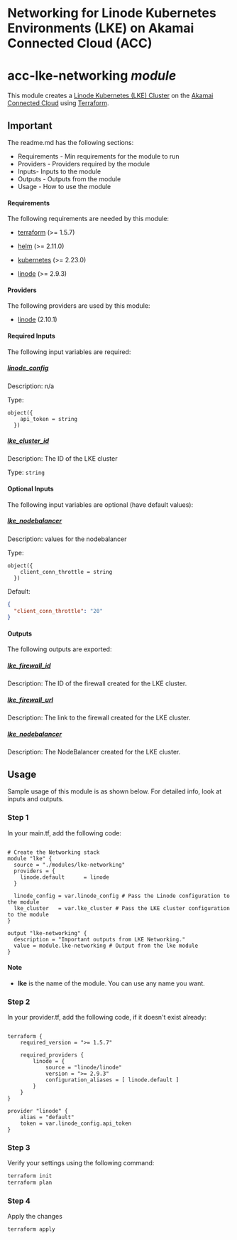 # Networking for Linode Kubernetes Environments (LKE) on Akamai Connected Cloud (ACC)
<!-- BEGIN_TF_DOCS -->
<!-- The module-name will be auto generated by the script -->
# acc-lke-networking *module*

This module creates a [Linode Kubernetes (LKE) Cluster](https://www.linode.com/docs/products/compute/kubernetes/) on the [Akamai Connected Cloud](https://www.akamai.com/solutions/cloud-computing) using [Terraform](https://terraform.io).

## Important

The readme.md has the following sections:

- Requirements - Min requirements for the module to run
- Providers - Providers required by the module
- Inputs- Inputs to the module
- Outputs - Outputs from the module
- Usage - How to use the module

#### Requirements

The following requirements are needed by this module:

- <a name="requirement_terraform"></a> [terraform](#requirement_terraform) (>= 1.5.7)

- <a name="requirement_helm"></a> [helm](#requirement_helm) (>= 2.11.0)

- <a name="requirement_kubernetes"></a> [kubernetes](#requirement_kubernetes) (>= 2.23.0)

- <a name="requirement_linode"></a> [linode](#requirement_linode) (>= 2.9.3)

#### Providers

The following providers are used by this module:

- <a name="provider_linode"></a> [linode](#provider_linode) (2.10.1)

#### Required Inputs

The following input variables are required:

##### <a name="input_linode_config"></a> [linode_config](#input_linode_config)

Description: n/a

Type:

```hcl
object({
    api_token = string
  })
```

##### <a name="input_lke_cluster_id"></a> [lke_cluster_id](#input_lke_cluster_id)

Description: The ID of the LKE cluster

Type: `string`

#### Optional Inputs

The following input variables are optional (have default values):

##### <a name="input_lke_nodebalancer"></a> [lke_nodebalancer](#input_lke_nodebalancer)

Description: values for the nodebalancer

Type:

```hcl
object({
    client_conn_throttle = string
  })
```

Default:

```json
{
  "client_conn_throttle": "20"
}
```

#### Outputs

The following outputs are exported:

##### <a name="output_lke_firewall_id"></a> [lke_firewall_id](#output_lke_firewall_id)

Description: The ID of the firewall created for the LKE cluster.

##### <a name="output_lke_firewall_url"></a> [lke_firewall_url](#output_lke_firewall_url)

Description: The link to the firewall created for the LKE cluster.

##### <a name="output_lke_nodebalancer"></a> [lke_nodebalancer](#output_lke_nodebalancer)

Description: The NodeBalancer created for the LKE cluster.

## Usage

Sample usage of this module is as shown below. For detailed info, look at inputs and outputs.

### Step 1

In your main.tf, add the following code:
<!-- NOTE: The package-source and version x.x.x will be auto populated by the ci job. You do not need to change anything here. -->
```hcl

# Create the Networking stack
module "lke" {
  source = "./modules/lke-networking"
  providers = {
    linode.default      = linode
  }

  linode_config = var.linode_config # Pass the Linode configuration to the module
  lke_cluster   = var.lke_cluster # Pass the LKE cluster configuration to the module
}

output "lke-networking" {
  description = "Important outputs from LKE Networking."
  value = module.lke-networking # Output from the lke module
}

```

#### Note

- **lke** is the name of the module. You can use any name you want.

### Step 2

In your provider.tf, add the following code, if it doesn't exist already:

```hcl

terraform {
    required_version = ">= 1.5.7"

    required_providers {
        linode = {
            source = "linode/linode"
            version = ">= 2.9.3"
            configuration_aliases = [ linode.default ]
        }
    }
}

provider "linode" {
    alias = "default"
    token = var.linode_config.api_token
}

```

### Step 3

Verify your settings using the following command:

``` bash
terraform init
terraform plan
```

### Step 4

Apply the changes

``` bash
terraform apply
```
<!-- END_TF_DOCS -->